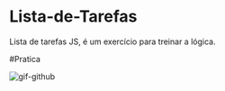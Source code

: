 # Lista-de-Tarefas
Lista de tarefas JS, é um exercício para treinar a lógica. 

#Pratica 

![gif-github](https://user-images.githubusercontent.com/99366403/211128743-fc524d99-4cb1-4572-aaf5-b83ef8100515.gif)
